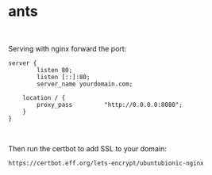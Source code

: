 # ants

<br>

Serving with nginx forward the port:


```
server {
        listen 80;
        listen [::]:80;
        server_name yourdomain.com;

    location / {
        proxy_pass         "http://0.0.0.0:8080";
    }
}
```

<br>

Then run the certbot to add SSL to your domain:
```
https://certbot.eff.org/lets-encrypt/ubuntubionic-nginx
```
